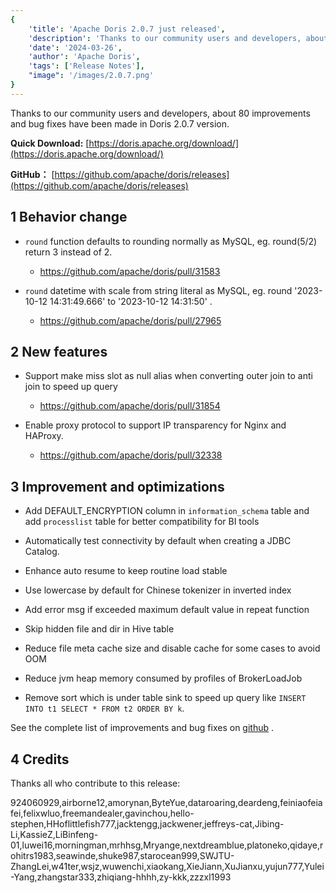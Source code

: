 ```yaml
---
{
    'title': 'Apache Doris 2.0.7 just released',
    'description': 'Thanks to our community users and developers, about 80 improvements and bug fixes have been made in Doris 2.0.7 version.',
    'date': '2024-03-26',
    'author': 'Apache Doris',
    'tags': ['Release Notes'],
    "image": '/images/2.0.7.png'
}
---
```


<!--
Licensed to the Apache Software Foundation (ASF) under one
or more contributor license agreements.  See the NOTICE file
distributed with this work for additional information
regarding copyright ownership.  The ASF licenses this file
to you under the Apache License, Version 2.0 (the
"License"); you may not use this file except in compliance
with the License.  You may obtain a copy of the License at
  http://www.apache.org/licenses/LICENSE-2.0
Unless required by applicable law or agreed to in writing,
software distributed under the License is distributed on an
"AS IS" BASIS, WITHOUT WARRANTIES OR CONDITIONS OF ANY
KIND, either express or implied.  See the License for the
specific language governing permissions and limitations
under the License.
-->


Thanks to our community users and developers, about 80 improvements and bug fixes have been made in Doris 2.0.7 version.

**Quick Download:** [https://doris.apache.org/download/](https://doris.apache.org/download/)

**GitHub：** [https://github.com/apache/doris/releases](https://github.com/apache/doris/releases)


## 1 Behavior change

- `round` function defaults to rounding normally as MySQL, eg. round(5/2) return 3 instead of 2.
  
  - https://github.com/apache/doris/pull/31583

- `round` datetime with scale from string literal as MySQL, eg. round '2023-10-12 14:31:49.666' to '2023-10-12 14:31:50' .

  - https://github.com/apache/doris/pull/27965 


## 2 New features
- Support make miss slot as null alias when converting outer join to anti join to speed up query

  - https://github.com/apache/doris/pull/31854

- Enable proxy protocol to support IP transparency for Nginx and HAProxy.

  - https://github.com/apache/doris/pull/32338


## 3 Improvement and optimizations

- Add DEFAULT_ENCRYPTION column in `information_schema` table and add `processlist` table for better compatibility for BI tools

- Automatically test connectivity by default when creating a JDBC Catalog.

- Enhance auto resume to keep routine load stable

- Use lowercase by default for Chinese tokenizer in inverted index

- Add error msg if exceeded maximum default value in repeat function

- Skip hidden file and dir in Hive table

- Reduce file meta cache size and disable cache for some cases to avoid OOM

- Reduce jvm heap memory consumed by profiles of BrokerLoadJob

- Remove sort which is under table sink to speed up query like `INSERT INTO t1 SELECT * FROM t2 ORDER BY k`.

See the complete list of improvements and bug fixes on [github](https://github.com/apache/doris/compare/2.0.6...2.0.7) .


## 4 Credits

Thanks all who contribute to this release:

924060929,airborne12,amorynan,ByteYue,dataroaring,deardeng,feiniaofeiafei,felixwluo,freemandealer,gavinchou,hello-stephen,HHoflittlefish777,jacktengg,jackwener,jeffreys-cat,Jibing-Li,KassieZ,LiBinfeng-01,luwei16,morningman,mrhhsg,Mryange,nextdreamblue,platoneko,qidaye,rohitrs1983,seawinde,shuke987,starocean999,SWJTU-ZhangLei,w41ter,wsjz,wuwenchi,xiaokang,XieJiann,XuJianxu,yujun777,Yulei-Yang,zhangstar333,zhiqiang-hhhh,zy-kkk,zzzxl1993